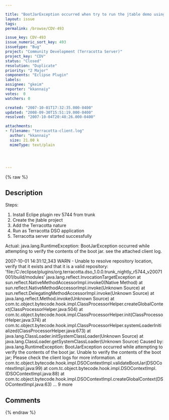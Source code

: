 ```yaml
---

title: "BootJarException occurred when try to run the jtable demo using Eclipse 3.3"
layout: issue
tags: 
permalink: /browse/CDV-493

issue_key: CDV-493
issue_numeric_sort_key: 493
issuetype: "Bug"
project: "Community Development (Terracotta Server)"
project_key: "CDV"
status: "Closed"
resolution: "Duplicate"
priority: "2 Major"
components: "Eclipse Plugin"
labels: 
assignee: "gkeim"
reporter: "kkannaiy"
votes:  0
watchers: 0

created: "2007-10-01T17:32:35.000-0400"
updated: "2008-09-30T15:51:19.000-0400"
resolved: "2007-10-04T20:48:26.000-0400"

attachments:
- filename: "terracotta-client.log"
  author: "kkannaiy"
  size: 21.00 k
  mimeType: text/plain




---
```


{% raw %}

## Description

<div markdown="1" class="description">

Steps:

1. Install Eclipe plugin rev 5744 from trunk
2. Create the jtable project
3. Add the Terracotta nature
4. Run as Terracotta DSO application
5. Terracotta server started successfully

Actual: java.lang.RuntimeException: BootJarException occurred while attempting to verify the contents of the boot jar.
see the attached client log.

2007-10-01 14:31:12,343 WARN - Unable to resolve repository location, verify that it exists and that it is a valid repository: 'file:/C:/eclipse/plugins/org.terracotta.dso\_1.0.0.trunk\_nightly\_r5744\_v20071001/build/modules'
java.lang.reflect.InvocationTargetException
	at sun.reflect.NativeMethodAccessorImpl.invoke0(Native Method)
	at sun.reflect.NativeMethodAccessorImpl.invoke(Unknown Source)
	at sun.reflect.DelegatingMethodAccessorImpl.invoke(Unknown Source)
	at java.lang.reflect.Method.invoke(Unknown Source)
	at com.tc.object.bytecode.hook.impl.ClassProcessorHelper.createGlobalContext(ClassProcessorHelper.java:504)
	at com.tc.object.bytecode.hook.impl.ClassProcessorHelper.init(ClassProcessorHelper.java:374)
	at com.tc.object.bytecode.hook.impl.ClassProcessorHelper.systemLoaderInitialized(ClassProcessorHelper.java:673)
	at java.lang.ClassLoader.initSystemClassLoader(Unknown Source)
	at java.lang.ClassLoader.getSystemClassLoader(Unknown Source)
Caused by: java.lang.RuntimeException: BootJarException occurred while attempting to verify the contents of the boot jar. Unable to verify the contents of the boot jar; Please check the client logs for more information.
	at com.tc.object.bytecode.hook.impl.DSOContextImpl.validateBootJar(DSOContextImpl.java:99)
	at com.tc.object.bytecode.hook.impl.DSOContextImpl.<init>(DSOContextImpl.java:88)
	at com.tc.object.bytecode.hook.impl.DSOContextImpl.createGlobalContext(DSOContextImpl.java:63)
	... 9 more

</div>

## Comments



{% endraw %}
